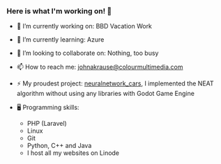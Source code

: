 ### Here is what I'm working on! 👋

- 🔭 I’m currently working on: BBD Vacation Work
- 🌱 I’m currently learning: Azure
- 👯 I’m looking to collaborate on: Nothing, too busy
- 📫 How to reach me: johnakrause@colourmultimedia.com
- ⚡ My proudest project: [neuralnetwork_cars](https://github.com/johnpeterprogramming/neuralnetwork_cars), I implemented the NEAT algorithm without using any libraries with Godot Game Engine

- :desktop_computer: Programming skills:
  - PHP (Laravel)
  - Linux
  - Git
  - Python, C++ and Java
  - I host all my websites on Linode
